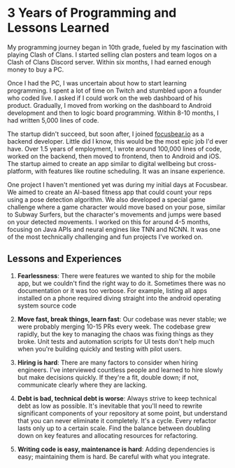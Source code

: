 # 3 Years of Programming and Lessons Learned

My programming journey began in 10th grade, fueled by my fascination with playing Clash of Clans. I started selling clan posters and team logos on a Clash of Clans Discord server. Within six months, I had earned enough money to buy a PC.

Once I had the PC, I was uncertain about how to start learning programming. I spent a lot of time on Twitch and stumbled upon a founder who coded live. I asked if I could work on the web dashboard of his product. Gradually, I moved from working on the dashboard to Android development and then to logic board programming. Within 8-10 months, I had written 5,000 lines of code.

The startup didn't succeed, but soon after, I joined [focusbear.io](http://focusbear.io) as a backend developer. Little did I know, this would be the most epic job I'd ever have. Over 1.5 years of employment, I wrote around 100,000 lines of code, worked on the backend, then moved to frontend, then to Android and iOS. The startup aimed to create an app similar to digital wellbeing but cross-platform, with features like routine scheduling. It was an insane experience.

One project I haven't mentioned yet was during my initial days at Focusbear. We aimed to create an AI-based fitness app that could count your reps using a pose detection algorithm. We also developed a special game challenge where a game character would move based on your pose, similar to Subway Surfers, but the character's movements and jumps were based on your detected movements. I worked on this for around 4-5 months, focusing on Java APIs and neural engines like TNN and NCNN. It was one of the most technically challenging and fun projects I've worked on.

## Lessons and Experiences

1. **Fearlessness**: There were features we wanted to ship for the mobile app, but we couldn't find the right way to do it. Sometimes there was no documentation or it was too verbose. For example, listing all apps installed on a phone required diving straight into the android operating system source code

2. **Move fast, break things, learn fast**: Our codebase was never stable; we were probably merging 10-15 PRs every week. The codebase grew rapidly, but the key to managing the chaos was fixing things as they broke. Unit tests and automation scripts for UI tests don't help much when you're building quickly and testing with pilot users.

3. **Hiring is hard**: There are many factors to consider when hiring engineers. I've interviewed countless people and learned to hire slowly but make decisions quickly. If they're a fit, double down; if not, communicate clearly where they are lacking.

4. **Debt is bad, technical debt is worse**: Always strive to keep technical debt as low as possible. It's inevitable that you'll need to rewrite significant components of your repository at some point, but understand that you can never eliminate it completely. It's a cycle. Every refactor lasts only up to a certain scale. Find the balance between doubling down on key features and allocating resources for refactoring.

5. **Writing code is easy, maintenance is hard**: Adding dependencies is easy; maintaining them is hard. Be careful with what you integrate.
